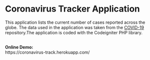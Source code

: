 # Coronavirus Tracker Application

This application lists the current number of cases reported across the globe. The data used in the application was taken from the <a href="https://github.com/javieraviles/covidAPI" target="_blank"> COVID-19 </a> repository.The application is coded with the Codeigniter PHP library. 

<br>
<b>Online Demo:</b><br>
https://coronavirus-track.herokuapp.com/
<br><br>
